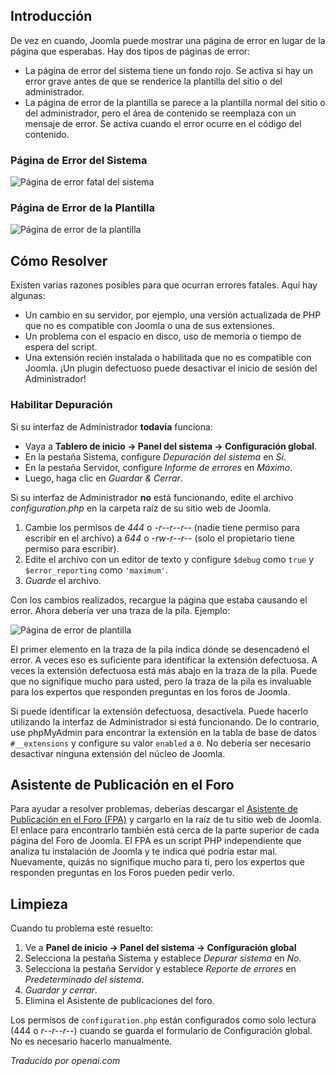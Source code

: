 <!-- Filename: J4.x:FatalError / Display title: ErrorFatal  -->

## Introducción

De vez en cuando, Joomla puede mostrar una página de error en lugar de la página que esperabas. Hay dos tipos de páginas de error:

- La página de error del sistema tiene un fondo rojo. Se activa si hay un error grave antes de que se renderice la plantilla del sitio o del administrador.
- La página de error de la plantilla se parece a la plantilla normal del sitio o del administrador, pero el área de contenido se reemplaza con un mensaje de error. Se activa cuando el error ocurre en el código del contenido.

### Página de Error del Sistema

![Página de error fatal del sistema](../../../en/images/problems/fatal-error.png)

### Página de Error de la Plantilla

![Página de error de la plantilla](../../../en/images/problems/template-error.png)

## Cómo Resolver

Existen varias razones posibles para que ocurran errores fatales. Aquí hay algunas:

- Un cambio en su servidor, por ejemplo, una versión actualizada de PHP que no es compatible con Joomla o una de sus extensiones.
- Un problema con el espacio en disco, uso de memoria o tiempo de espera del script.
- Una extensión recién instalada o habilitada que no es compatible con Joomla. ¡Un plugin defectuoso puede desactivar el inicio de sesión del Administrador!

### Habilitar Depuración

Si su interfaz de Administrador **todavía** funciona:
- Vaya a **Tablero de inicio → Panel del sistema → Configuración global**. 
- En la pestaña Sistema, configure *Depuración del sistema* en *Sí*. 
- En la pestaña Servidor, configure *Informe de errores* en *Máximo*. 
- Luego, haga clic en *Guardar & Cerrar*.

Si su interfaz de Administrador **no** está funcionando, edite el archivo *configuration.php* en la carpeta raíz de su sitio web de Joomla.

1. Cambie los permisos de *444* o *-r--r--r--* (nadie tiene permiso para escribir en el archivo) a *644* o *-rw-r--r--* (solo el propietario tiene permiso para escribir).
2. Edite el archivo con un editor de texto y configure `$debug` como `true` y `$error_reporting` como `'maximum'`.
3. *Guarde* el archivo.

Con los cambios realizados, recargue la página que estaba causando el error. Ahora debería ver una traza de la pila. Ejemplo:

![Página de error de plantilla](../../../en/images/problems/template-error-stack-trace.png)

El primer elemento en la traza de la pila indica dónde se desencadenó el error. A veces eso es suficiente para identificar la extensión defectuosa. A veces la extensión defectuosa está más abajo en la traza de la pila. Puede que no signifique mucho para usted, pero la traza de la pila es invaluable para los expertos que responden preguntas en los foros de Joomla.

Si puede identificar la extensión defectuosa, desactívela. Puede hacerlo utilizando la interfaz de Administrador si está funcionando. De lo contrario, use phpMyAdmin para encontrar la extensión en la tabla de base de datos `#__extensions` y configure su valor `enabled` a `0`. No debería ser necesario desactivar ninguna extensión del núcleo de Joomla.

## Asistente de Publicación en el Foro

Para ayudar a resolver problemas, deberías descargar el
[Asistente de Publicación en el Foro (FPA)](https://forumpostassistant.github.io/docs/)
y cargarlo en la raíz de tu sitio web de Joomla. El enlace para encontrarlo
también está cerca de la parte superior de cada página del Foro de Joomla. El FPA
es un script PHP independiente que analiza tu instalación de Joomla y te indica qué podría estar mal. Nuevamente, quizás no signifique mucho para ti, pero los expertos que responden preguntas en los Foros pueden pedir verlo.

## Limpieza

Cuando tu problema esté resuelto:

1. Ve a **Panel de inicio → Panel del sistema → Configuración global**
2. Selecciona la pestaña Sistema y establece *Depurar sistema* en *No*.
3. Selecciona la pestaña Servidor y establece *Reporte de errores* en *Predeterminado del sistema*.
4. *Guardar y cerrar*.
5. Elimina el Asistente de publicaciones del foro.

Los permisos de `configuration.php` están configurados como solo lectura (444 o *r--r--r--*) cuando se guarda el formulario de Configuración global. No es necesario hacerlo manualmente.

*Traducido por openai.com*

